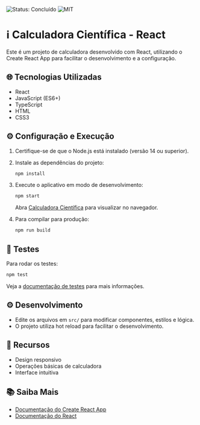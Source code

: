 <p align="left">
    <img src="https://img.shields.io/badge/Status-%20Concluido-green" alt="Status: Concluído" />
    <img src="https://img.shields.io/badge/License-%20MIT-blue" alt="MIT" />
</p>

# ℹ️ Calculadora Científica - React

Este é um projeto de calculadora desenvolvido com React, utilizando o Create React App para facilitar o desenvolvimento e a configuração.

## 🌐 Tecnologias Utilizadas
- React
- JavaScript (ES6+)
- TypeScript
- HTML
- CSS3

## ⚙️ Configuração e Execução

1. Certifique-se de que o Node.js está instalado (versão 14 ou superior).
2. Instale as dependências do projeto:
     ```bash
     npm install
     ```
3. Execute o aplicativo em modo de desenvolvimento:
     ```bash
     npm start
     ```
     Abra [Calculadora Científica](https://otaviophellipe.github.io/Calculadora-Cientifica/calculadora.html) para visualizar no navegador.

4. Para compilar para produção:
     ```bash
     npm run build
     ```

## 🧪 Testes

Para rodar os testes:
```bash
npm test
```
Veja a [documentação de testes](https://facebook.github.io/create-react-app/docs/running-tests) para mais informações.

## ⚙️ Desenvolvimento

- Edite os arquivos em `src/` para modificar componentes, estilos e lógica.
- O projeto utiliza hot reload para facilitar o desenvolvimento.

## 🔎 Recursos

- Design responsivo
- Operações básicas de calculadora
- Interface intuitiva

## 📚 Saiba Mais

- [Documentação do Create React App](https://facebook.github.io/create-react-app/docs/getting-started)
- [Documentação do React](https://reactjs.org/)

